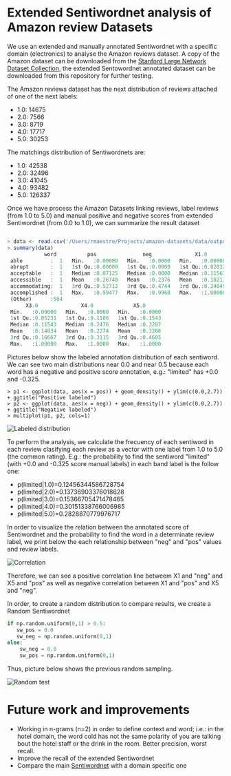 Extended Sentiwordnet analysis of Amazon review Datasets 
===================

We use an extended and manually annotated Sentiwordnet with a specific domain (electronics) to analyse the Amazon reviews dataset.
A copy of the Amazon dataset can be downloaded from the  [Stanford Large Network Dataset Collection](http://snap.stanford.edu/data/web-Amazon.html "Snap"), the extended Sentowordnet annotated dataset can be downloaded from this repository for further testing.

The Amazon reviews dataset has the next distribution of reviews attached of one of the next labels:

 * 1.0:  14675
 * 2.0:  7566
 * 3.0:  8719
 * 4.0:  17717
 * 5.0:  30253
 
The matchings distribution of Sentiwordnets are:

 * 1.0: 42538 
 * 2.0: 32496 
 * 3.0: 41045 
 * 4.0: 93482 
 * 5.0: 126337

Once we have process the Amazon Datasets linking reviews, label reviews (from 1.0 to 5.0) and manual positive and negative scores from extended Sentiwordnet (from 0.0 to 1.0), we can summarize the result dataset

```R

> data <- read.csv('/Users/rmaestre/Projects/amazon-datasets/data/output/results.tsv', header=TRUE, sep="\t")
> summary(data)
            word          pos               neg              X1.0              X2.0        
 able         :  1   Min.   :0.00000   Min.   :0.0000   Min.   :0.00000   Min.   :0.00000  
 abrupt       :  1   1st Qu.:0.00000   1st Qu.:0.0000   1st Qu.:0.02832   1st Qu.:0.00000  
 acceptable   :  1   Median :0.07125   Median :0.0000   Median :0.11567   Median :0.09345  
 accessible   :  1   Mean   :0.26748   Mean   :0.2376   Mean   :0.18213   Mean   :0.12130  
 accommodating:  1   3rd Qu.:0.52712   3rd Qu.:0.4744   3rd Qu.:0.24049   3rd Qu.:0.16276  
 accomplished :  1   Max.   :0.99477   Max.   :0.9960   Max.   :1.00000   Max.   :1.00000  
 (Other)      :504                                                                         
      X3.0              X4.0             X5.0       
 Min.   :0.00000   Min.   :0.0000   Min.   :0.0000  
 1st Qu.:0.05231   1st Qu.:0.1106   1st Qu.:0.1543  
 Median :0.11543   Median :0.2476   Median :0.3207  
 Mean   :0.14834   Mean   :0.2274   Mean   :0.3208  
 3rd Qu.:0.16667   3rd Qu.:0.3115   3rd Qu.:0.4605  
 Max.   :1.00000   Max.   :1.0000   Max.   :1.0000

```

Pictures below show the labeled annotation distribution of each sentiword. We can see two main distributions near 0.0 and near 0.5 because each word has a negative and positive score annotation, e.g.: "limited" has +0.0 and -0.325.

```
> p1 <- ggplot(data, aes(x = pos)) + geom_density() + ylim(c(0.0,2.7)) + ggtitle("Positive labeled")
> p2 <- ggplot(data, aes(x = neg)) + geom_density() + ylim(c(0.0,2.7)) + ggtitle("Negative labeled")
> multiplot(p1, p2, cols=1)
```


![Labeled distribution](https://raw.github.com/rmaestre/amazon-sentiwordnet/master/images/word_labeled_dist.jpg?token=145687__eyJzY29wZSI6IlJhd0Jsb2I6cm1hZXN0cmUvYW1hem9uLXNlbnRpd29yZG5ldC9tYXN0ZXIvaW1hZ2VzL3dvcmRfbGFiZWxlZF9kaXN0LmpwZyIsImV4cGlyZXMiOjEzODg0MTc2MTZ9--3f2e8016d671a25bd75603132bc4f8edc8480535 "Labeled distribution")


To perform the analysis, we calculate the frecuency of each sentiword in each review clasifying each review as a vector with one label from 1.0 to 5.0 (the common rating). E.g.: the probability to find the sentiword "limited" (with +0.0 and -0.325 score manual labels) in each band label is the follow one:

*   p(limited|1.0)=0.12456344586728754
*   p(limited|2.0)=0.13736903376018628
*   p(limited|3.0)=0.15366705471478465
*   p(limited|4.0)=0.30151338766006985
*   p(limited|5.0)=0.2828870779976717


In order to visualize the relation between the annotated score of Sentiwordnet and the probability to find the word in a determinate review label, we print below the each relationship between "neg" and "pos" values and review labels.

![Correlation](https://raw.github.com/rmaestre/amazon-sentiwordnet/master/images/correlation_word_label.jpg?token=145687__eyJzY29wZSI6IlJhd0Jsb2I6cm1hZXN0cmUvYW1hem9uLXNlbnRpd29yZG5ldC9tYXN0ZXIvaW1hZ2VzL2NvcnJlbGF0aW9uX3dvcmRfbGFiZWwuanBnIiwiZXhwaXJlcyI6MTM4ODQxOTEwM30%3D--a826cb9530f29fdaefa63766862b5b836172874c "Correlation")

Therefore, we can see a positive correlation line betweem X1 and "neg" and X5 and "pos" as well as negative correlation between X1 and "pos" and X5 and "neg".

In order, to create a random distribution to compare results, we create a Random Sentiwordnet

```python
if np.random.uniform(0,1) > 0.5:
   sw_pos = 0.0
   sw_neg = np.random.uniform(0,1)
else:
    sw_neg = 0.0
    sw_pos = np.random.uniform(0,1)
```

Thus, picture below shows the previous random sampling.

![Random test](https://raw.github.com/rmaestre/amazon-sentiwordnet/master/images/random_test.jpg?token=145687__eyJzY29wZSI6IlJhd0Jsb2I6cm1hZXN0cmUvYW1hem9uLXNlbnRpd29yZG5ldC9tYXN0ZXIvaW1hZ2VzL3JhbmRvbV90ZXN0LmpwZyIsImV4cGlyZXMiOjEzODg0MTk5OTF9--49e176cf0454f308e34d08a4338467b30b885283 "Random test")
 
 
Future work and improvements
===================
* Working in n-grams (n=2) in order to define context and word; i.e.: in the hotel domain, the word cold has not the same polarity of you are talking bout the hotel staff or the drink in the room. Better precision, worst recall.
* Improve the recall of the extended Sentiwordnet
* Compare the main [Sentiwordnet](http://sentiwordnet.isti.cnr.it/ "Sentiwordnet") with a domain specific one

